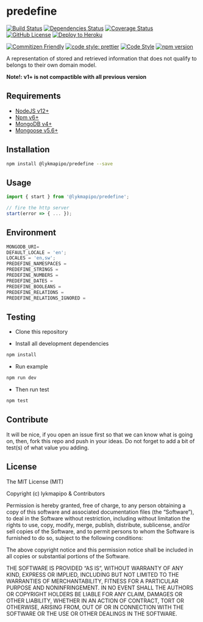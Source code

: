 # predefine

[![Build Status](https://travis-ci.org/lykmapipo/predefine.svg?branch=master)](https://travis-ci.org/lykmapipo/predefine)
[![Dependencies Status](https://david-dm.org/lykmapipo/predefine.svg)](https://david-dm.org/lykmapipo/predefine)
[![Coverage Status](https://coveralls.io/repos/github/lykmapipo/predefine/badge.svg?branch=master)](https://coveralls.io/github/lykmapipo/predefine?branch=master)
[![GitHub License](https://img.shields.io/github/license/lykmapipo/predefine)](https://github.com/lykmapipo/predefine/blob/master/LICENSE)
[![Deploy to Heroku](https://www.herokucdn.com/deploy/button.png)](https://heroku.com/deploy?template=https://github.com/lykmapipo/predefine/tree/master) 

[![Commitizen Friendly](https://img.shields.io/badge/commitizen-friendly-brightgreen.svg)](http://commitizen.github.io/cz-cli/)
[![code style: prettier](https://img.shields.io/badge/code_style-prettier-ff69b4.svg)](https://github.com/prettier/prettier)
[![Code Style](https://badgen.net/badge/code%20style/airbnb/ff5a5f?icon=airbnb)](https://github.com/airbnb/javascript)
[![npm version](https://img.shields.io/npm/v/@lykmapipo/predefine)](https://www.npmjs.com/package/@lykmapipo/predefine)

A representation of stored and retrieved information that does not qualify to belongs to their own domain model.

**Note!: v1+ is not compactible with all previous version**

## Requirements

- [NodeJS v12+](https://nodejs.org)
- [Npm v6+](https://www.npmjs.com/)
- [MongoDB v4+](https://www.mongodb.com/)
- [Mongoose v5.6+](https://github.com/Automattic/mongoose)

## Installation

```sh
npm install @lykmapipo/predefine --save
```

## Usage

```js
import { start } from '@lykmapipo/predefine';

// fire the http server
start(error => { ... });
```

## Environment
```js
MONGODB_URI=
DEFAULT_LOCALE = 'en';
LOCALES = 'en,sw';
PREDEFINE_NAMESPACES =
PREDEFINE_STRINGS =
PREDEFINE_NUMBERS =
PREDEFINE_DATES = 
PREDEFINE_BOOLEANS = 
PREDEFINE_RELATIONS =
PREDEFINE_RELATIONS_IGNORED =
```

## Testing

- Clone this repository

- Install all development dependencies

```sh
npm install
```

- Run example

```sh
npm run dev
```

- Then run test

```sh
npm test
```

## Contribute

It will be nice, if you open an issue first so that we can know what is going on, then, fork this repo and push in your ideas. Do not forget to add a bit of test(s) of what value you adding.

## License

The MIT License (MIT)

Copyright (c) lykmapipo & Contributors

Permission is hereby granted, free of charge, to any person obtaining a copy of this software and associated documentation files (the “Software”), to deal in the Software without restriction, including without limitation the rights to use, copy, modify, merge, publish, distribute, sublicense, and/or sell copies of the Software, and to permit persons to whom the Software is furnished to do so, subject to the following conditions:

The above copyright notice and this permission notice shall be included in all copies or substantial portions of the Software.

THE SOFTWARE IS PROVIDED “AS IS”, WITHOUT WARRANTY OF ANY KIND, EXPRESS OR IMPLIED, INCLUDING BUT NOT LIMITED TO THE WARRANTIES OF MERCHANTABILITY, FITNESS FOR A PARTICULAR PURPOSE AND NONINFRINGEMENT. IN NO EVENT SHALL THE AUTHORS OR COPYRIGHT HOLDERS BE LIABLE FOR ANY CLAIM, DAMAGES OR OTHER LIABILITY, WHETHER IN AN ACTION OF CONTRACT, TORT OR OTHERWISE, ARISING FROM, OUT OF OR IN CONNECTION WITH THE SOFTWARE OR THE USE OR OTHER DEALINGS IN THE SOFTWARE.
